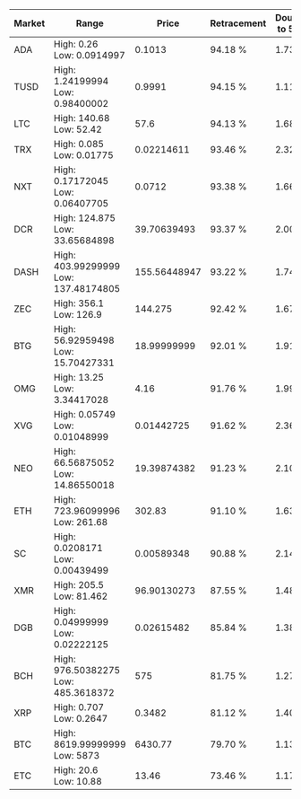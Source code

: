 | Market | Range | Price| Retracement | Doubles to 50% |
| --- | --- | --- | --- | --- |
| ADA | High: 0.26<br />Low: 0.0914997 | 0.1013 | 94.18 % | 1.73 |
| TUSD | High: 1.24199994<br />Low: 0.98400002 | 0.9991 | 94.15 % | 1.11 |
| LTC | High: 140.68<br />Low: 52.42 | 57.6 | 94.13 % | 1.68 |
| TRX | High: 0.085<br />Low: 0.01775 | 0.02214611 | 93.46 % | 2.32 |
| NXT | High: 0.17172045<br />Low: 0.06407705 | 0.0712 | 93.38 % | 1.66 |
| DCR | High: 124.875<br />Low: 33.65684898 | 39.70639493 | 93.37 % | 2.00 |
| DASH | High: 403.99299999<br />Low: 137.48174805 | 155.56448947 | 93.22 % | 1.74 |
| ZEC | High: 356.1<br />Low: 126.9 | 144.275 | 92.42 % | 1.67 |
| BTG | High: 56.92959498<br />Low: 15.70427331 | 18.99999999 | 92.01 % | 1.91 |
| OMG | High: 13.25<br />Low: 3.34417028 | 4.16 | 91.76 % | 1.99 |
| XVG | High: 0.05749<br />Low: 0.01048999 | 0.01442725 | 91.62 % | 2.36 |
| NEO | High: 66.56875052<br />Low: 14.86550018 | 19.39874382 | 91.23 % | 2.10 |
| ETH | High: 723.96099996<br />Low: 261.68 | 302.83 | 91.10 % | 1.63 |
| SC | High: 0.0208171<br />Low: 0.00439499 | 0.00589348 | 90.88 % | 2.14 |
| XMR | High: 205.5<br />Low: 81.462 | 96.90130273 | 87.55 % | 1.48 |
| DGB | High: 0.04999999<br />Low: 0.02222125 | 0.02615482 | 85.84 % | 1.38 |
| BCH | High: 976.50382275<br />Low: 485.3618372 | 575 | 81.75 % | 1.27 |
| XRP | High: 0.707<br />Low: 0.2647 | 0.3482 | 81.12 % | 1.40 |
| BTC | High: 8619.99999999<br />Low: 5873 | 6430.77 | 79.70 % | 1.13 |
| ETC | High: 20.6<br />Low: 10.88 | 13.46 | 73.46 % | 1.17 |

